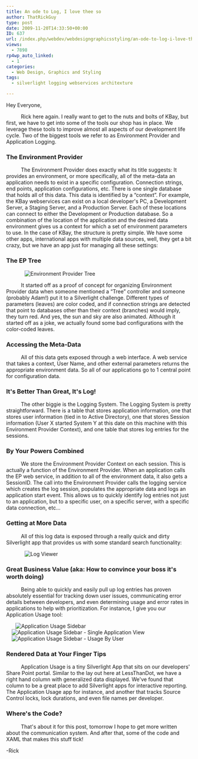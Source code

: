 ```yaml
---
title: An ode to Log, I love thee so
author: ThatRickGuy
type: post
date: 2009-11-20T14:33:50+00:00
ID: 637
url: /index.php/webdev/webdesigngraphicsstyling/an-ode-to-log-i-love-thee-so/
views:
  - 7898
rp4wp_auto_linked:
  - 1
categories:
  - Web Design, Graphics and Styling
tags:
  - silverlight logging webservices architexture

---
```

Hey Everyone,

<p style="text-indent: 30pt;">
  Rick here again. I really want to get to the nuts and bolts of KBay, but first, we have to get into some of the tools our shop has in place. We leverage these tools to improve almost all aspects of our development life cycle. Two of the biggest tools we refer to as Environment Provider and Application Logging.
</p>

### The Environment Provider

<p style="text-indent: 30pt;">
  The Environment Provider does exactly what its title suggests: It provides an environment, or more specifically, all of the meta-data an application needs to exist in a specific configuration. Connection strings, end points, application configurations, etc. There is one single database that holds all of this data. This data is identified by a “context”. For example, the KBay webservices can exist on a local developer's PC, a Development Server, a Staging Server, and a Production Server. Each of these locations can connect to either the Development or Production database. So a combination of the location of the application and the desired data environment gives us a context for which a set of environment parameters to use. In the case of KBay, the structure is pretty simple. We have some other apps, international apps with multiple data sources, well, they get a bit crazy, but we have an app just for managing all these settings:
</p>

### The EP Tree

<img src="http://ringdev.com/images/EnvironmentProvider.JPG" alt="Environment Provider Tree" title="Environment Provider Tree" style="margin-left:50px;" />

<p style="text-indent: 30pt;">
  It started off as a proof of concept for organizing Environment Provider data when someone mentioned a “Tree” controller and someone (probably Adam!) put it to a Silverlight challenge. Different types of parameters (leaves) are color coded, and if connection strings are detected that point to databases other than their context (branches) would imply, they turn red. And yes, the sun and sky are also animated. Although it started off as a joke, we actually found some bad configurations with the color-coded leaves.
</p>

### Accessing the Meta-Data

<p style="text-indent: 30pt;">
  All of this data gets exposed through a web interface. A web service that takes a context, User Name, and other external parameters returns the appropriate environment data. So all of our applications go to 1 central point for configuration data.
</p>

### It's Better Than Great, It's Log!

<p style="text-indent: 30pt;">
  The other biggie is the Logging System. The Logging System is pretty straightforward. There is a table that stores application information, one that stores user information (tied in to Active Directory), one that stores Session information (User X started System Y at this date on this machine with this Environment Provider Context), and one table that stores log entries for the sessions.
</p>

### By Your Powers Combined

<p style="text-indent: 30pt;">
  We store the Environment Provider Context on each session. This is actually a function of the Environment Provider. When an application calls the EP web service, in addition to all of the environment data, it also gets a SessionID. The call into the Environment Provider calls the logging service which creates the log session, populates the appropriate data and logs an application start event. This allows us to quickly identify log entries not just to an application, but to a specific user, on a specific server, with a specific data connection, etc…
</p>

### Getting at More Data

<p style="text-indent: 30pt;">
  All of this log data is exposed through a really quick and dirty Silverlight app that provides us with some standard search functionality:
</p>

<img src="http://ringdev.com/images/LogViewer.JPG" alt="Log Viewer" title="Log Viewer" style="margin-left:50px;" />

### Great Business Value (aka: How to convince your boss it's worth doing)

<p style="text-indent: 30pt;">
  Being able to quickly and easily pull up log entries has proven absolutely essential for tracking down user issues, communicating error details between developers, and even determining usage and error rates in applications to help with prioritization. For instance, I give you our Application Usage tool:
</p>

<img src="http://ringdev.com/images/AppUsage.JPG" alt="Application Usage Sidebar" title="Application Usage Sidebar" style="margin-left:25px;" /><img src="http://ringdev.com/images/AppUsageDetail.JPG" alt="Application Usage Sidebar - Single Application View" title="Application Usage Sidebar - Single Application View" style="margin-left:15px;" /><img src="http://ringdev.com/images/AppUsageDrill.JPG" alt="Application Usage Sidebar - Usage By User" title="Application Usage Sidebar - Usage By User" style="margin-left:15px;" />

### Rendered Data at Your Finger Tips

<p style="text-indent: 30pt;">
  Application Usage is a tiny Silverlight App that sits on our developers' Share Point portal. Similar to the lay out here at LessThanDot, we have a right hand column with generalized data displayed. We've found that column to be a great place to add Silverlight apps for interactive reporting. The Application Usage app for instance, and another that tracks Source Control locks, lock durations, and even file names per developer.
</p>

### Where's the Code?

<p style="text-indent: 30pt;">
  That's about it for this post, tomorrow I hope to get more written about the communication system. And after that, some of the code and XAML that makes this stuff tick!
</p>

-Rick